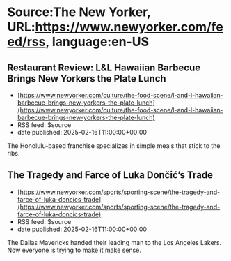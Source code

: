 # Source:The New Yorker, URL:https://www.newyorker.com/feed/rss, language:en-US

## Restaurant Review: L&L Hawaiian Barbecue Brings New Yorkers the Plate Lunch
 - [https://www.newyorker.com/culture/the-food-scene/l-and-l-hawaiian-barbecue-brings-new-yorkers-the-plate-lunch](https://www.newyorker.com/culture/the-food-scene/l-and-l-hawaiian-barbecue-brings-new-yorkers-the-plate-lunch)
 - RSS feed: $source
 - date published: 2025-02-16T11:00:00+00:00

The Honolulu-based franchise specializes in simple meals that stick to the ribs.

## The Tragedy and Farce of Luka Dončić’s Trade
 - [https://www.newyorker.com/sports/sporting-scene/the-tragedy-and-farce-of-luka-doncics-trade](https://www.newyorker.com/sports/sporting-scene/the-tragedy-and-farce-of-luka-doncics-trade)
 - RSS feed: $source
 - date published: 2025-02-16T11:00:00+00:00

The Dallas Mavericks handed their leading man to the Los Angeles Lakers. Now everyone is trying to make it make sense.

